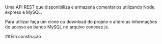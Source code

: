
Uma API REST que disponibiliza e armazena comentarios utilizando Node, express e MySQL.

Para utilizar faça um clone ou download do projeto e altere as informações de acesso ao banco MySQL no arquivo conexao.js.

##Em construção
